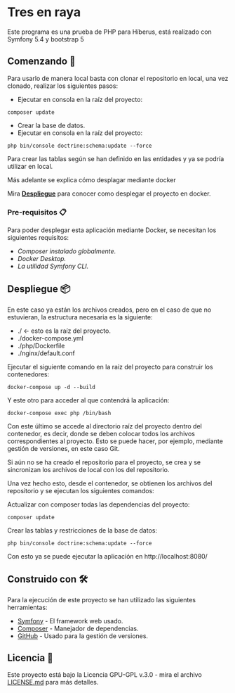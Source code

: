 # Tres en raya

Este programa es una prueba de PHP para Híberus, está realizado con Symfony 5.4 y bootstrap 5

## Comenzando 🚀

Para usarlo de manera local basta con clonar el repositorio en local, una vez clonado, realizar los siguientes pasos:
* Ejecutar en consola en la raíz del proyecto:
```shell
composer update
```
* Crear la base de datos.
* Ejecutar en consola en la raíz del proyecto:
```shell
php bin/console doctrine:schema:update --force
```
Para crear las tablas según se han definido en las entidades y ya se podría utilizar en local.

Más adelante se explica cómo desplagar mediante docker

Mira **[Despliegue](#despliegue)** para conocer como desplegar el proyecto en docker.


### Pre-requisitos 📋

Para poder desplegar esta aplicación mediante Docker, se necesitan los siguientes requisitos:

* _Composer instalado globalmente._
* _Docker Desktop._
* _La utilidad Symfony CLI._

<a name="despliegue"></a>
## Despliegue 📦

En este caso ya están los archivos creados, pero en el caso de que no estuvieran, la estructura necesaria es la siguiente:

* ./ <- esto es la raíz del proyecto.
* ./docker-compose.yml
* ./php/Dockerfile
* ./nginx/default.conf

Ejecutar el siguiente comando en la raíz del proyecto para construir los contenedores:

````shell
docker-compose up -d --build
````
Y este otro para acceder al que contendrá la aplicación:

````shell
docker-compose exec php /bin/bash
````

Con este último se accede al directorio raíz del proyecto dentro del contenedor, es decir, donde se deben colocar todos los archivos correspondientes al proyecto.
Esto se puede hacer, por ejemplo, mediante gestión de versiones, en este caso Git.

Si aún no se ha creado el repositorio para el proyecto, se crea y se sincronizan los archivos de local con los del repositorio.

Una vez hecho esto, desde el contenedor, se obtienen los archivos del repositorio y se ejecutan los siguientes comandos:

Actualizar con composer todas las dependencias del proyecto:

````shell
composer update
````

Crear las tablas y restricciones de la base de datos:

````shell
php bin/console doctrine:schema:update --force
````

Con esto ya se puede ejecutar la aplicación en http://localhost:8080/

## Construido con 🛠️

Para la ejecución de este proyecto se han utilizado las siguientes herramientas:

* [Symfony](https://symfony.com/) - El framework web usado.
* [Composer](https://maven.apache.org/) - Manejador de dependencias.
* [GitHub](https://github.com/rubenbitrian/tresenraya) - Usado para la gestión de versiones.

## Licencia 📄

Este proyecto está bajo la Licencia GPU-GPL v.3.0 - mira el archivo [LICENSE.md](LICENSE.md) para más detalles.

